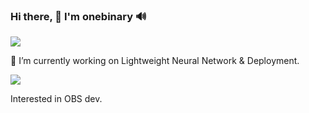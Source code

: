 ### Hi there, 👋 I'm onebinary  🔊

![](https://github-readme-stats.vercel.app/api?username=tuduweb)

🔭 I’m currently working on Lightweight Neural Network & Deployment.

![](https://skillicons.dev/icons?i=cpp,c,cmake,js,linux,bash&perline=6)

Interested in OBS dev.
